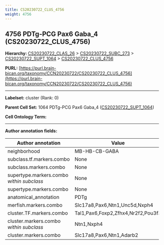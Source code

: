 ```yaml
---
title: CS20230722_CLUS_4756
weight: 4756
---
```

## 4756 PDTg-PCG Pax6 Gaba_4 (CS20230722_CLUS_4756)
<b>Hierarchy: </b>
[CS20230722_CLAS_26](../CS20230722_CLAS_26) >
[CS20230722_SUBC_273](../CS20230722_SUBC_273) >
[CS20230722_SUPT_1064](../CS20230722_SUPT_1064) >
[CS20230722_CLUS_4756](../CS20230722_CLUS_4756)

**PURL:** [https://purl.brain-bican.org/taxonomy/CCN20230722/CS20230722_CLUS_4756](https://purl.brain-bican.org/taxonomy/CCN20230722/CS20230722_CLUS_4756)

---


**Labelset:** cluster (Rank: 0)

**Parent Cell Set:** 1064 PDTg-PCG Pax6 Gaba_4 ([CS20230722_SUPT_1064](../CS20230722_SUPT_1064))



**Cell Ontology Term:** 

[MARKER GENES.]: #


---

[TRANSFERRED ANNOTATIONS.]: #


[AUTHOR ANNOTATION FIELDS.]: #


**Author annotation fields:**

| Author annotation | Value |
|-------------------|-------|
|neighborhood|MB-HB-CB-GABA|
|subclass.tf.markers.combo|None|
|subclass.markers.combo|None|
|supertype.markers.combo _within subclass_|None|
|supertype.markers.combo|None|
|anatomical_annotation|PDTg|
|merfish.markers.combo|Slc17a8,Pax6,Ntn1,Unc5d,Nxph4|
|cluster.TF.markers.combo|Tal1,Pax6,Foxp2,Zfhx4,Nr2f2,Pou3f3|
|cluster.markers.combo _within subclass_|Ntn1,Nxph4|
|cluster.markers.combo|Slc17a8,Pax6,Ntn1,Adarb2|
